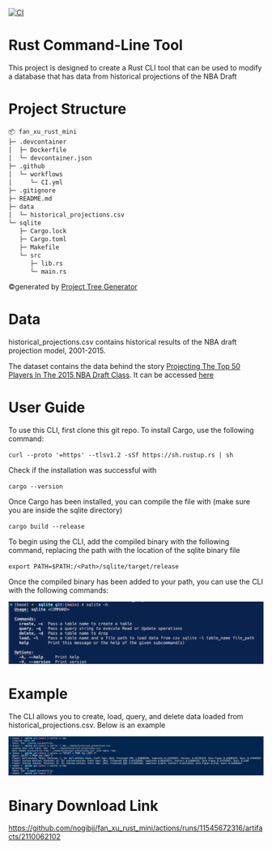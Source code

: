 [![CI](https://github.com/nogibjj/fan_xu_rust_mini/actions/workflows/CI.yml/badge.svg)](https://github.com/nogibjj/fan_xu_rust_mini/actions/workflows/CI.yml)

# Rust Command-Line Tool

This project is designed to create a Rust CLI tool that can be used to modify a database that has data from historical projections of the NBA Draft

# Project Structure

```
📦 fan_xu_rust_mini
├─ .devcontainer
│  ├─ Dockerfile
│  └─ devcontainer.json
├─ .github
│  └─ workflows
│     └─ CI.yml
├─ .gitignore
├─ README.md
├─ data
│  └─ historical_projections.csv
└─ sqlite
   ├─ Cargo.lock
   ├─ Cargo.toml
   ├─ Makefile
   └─ src
      ├─ lib.rs
      └─ main.rs
```
©generated by [Project Tree Generator](https://woochanleee.github.io/project-tree-generator)

# Data

historical_projections.csv contains historical results of the NBA draft projection model, 2001-2015.

The dataset contains the data behind the story [Projecting The Top 50 Players In The 2015 NBA Draft Class](http://fivethirtyeight.com/features/projecting-the-top-50-players-in-the-2015-nba-draft-class/). It can be accessed [here](https://github.com/fivethirtyeight/data/tree/master/nba-draft-2015)


# User Guide

To use this CLI, first clone this git repo. To install Cargo, use the following command:

`curl --proto '=https' --tlsv1.2 -sSf https://sh.rustup.rs | sh`

Check if the installation was successful with 

`cargo --version`

Once Cargo has been installed, you can compile the file with (make sure you are inside the sqlite directory)

`cargo build --release`

To begin using the CLI, add the compiled binary with the following command, replacing the path with the location of the sqlite binary file

`export PATH=$PATH:/<Path>/sqlite/target/release`

Once the compiled binary has been added to your path, you can use the CLI with the following commands:

![alt text](<images/help.png>)

# Example

The CLI allows you to create, load, query, and delete data loaded from historical_projections.csv. Below is an example

![alt text](<images/example.png>)

# Binary Download Link

https://github.com/nogibjj/fan_xu_rust_mini/actions/runs/11545672316/artifacts/2110062102